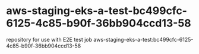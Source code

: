 # aws-staging-eks-a-test-bc499cfc-6125-4c85-b90f-36bb904ccd13-58
repository for use with E2E test job aws-staging-eks-a-test:bc499cfc-6125-4c85-b90f-36bb904ccd13-58
